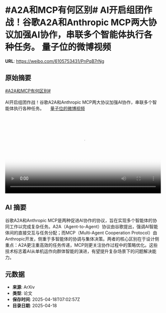 # #A2A和MCP有何区别# AI开启组团作战！谷歌A2A和Anthropic MCP两大协议加强AI协作，串联多个智能体执行各种任务。 量子位的微博视频

**URL**: https://weibo.com/6105753431/PnPqB7rNg

## 原始摘要

<a href="https://m.weibo.cn/search?containerid=231522type%3D1%26t%3D10%26q%3D%23A2A%E5%92%8CMCP%E6%9C%89%E4%BD%95%E5%8C%BA%E5%88%AB%23&amp;extparam=%23A2A%E5%92%8CMCP%E6%9C%89%E4%BD%95%E5%8C%BA%E5%88%AB%23" data-hide=""><span class="surl-text">#A2A和MCP有何区别#</span></a> <br><br>AI开启组团作战！谷歌A2A和Anthropic MCP两大协议加强AI协作，串联多个智能体执行各种任务。 <a href="https://video.weibo.com/show?fid=1034:5156791055745101" data-hide=""><span class="url-icon"><img style="width: 1rem;height: 1rem" src="https://h5.sinaimg.cn/upload/2015/09/25/3/timeline_card_small_video_default.png" referrerpolicy="no-referrer"></span><span class="surl-text">量子位的微博视频</span></a> <br clear="both"><div style="clear: both"></div><video controls="controls" poster="https://tvax2.sinaimg.cn/orj480/006Fd7o3ly1i0kyfx5hiwj30u01hcq5m.jpg" style="width: 100%"><source src="https://f.video.weibocdn.com/o0/Rm70N8JLlx08nzh7PTK801041200mymj0E010.mp4?label=mp4_720p&amp;template=720x1280.24.0&amp;ori=0&amp;ps=1CwnkDw1GXwCQx&amp;Expires=1744963358&amp;ssig=wjvOHeKEmY&amp;KID=unistore,video"><source src="https://f.video.weibocdn.com/o0/Mrt3uoBZlx08nzh7jEM801041200dCrO0E010.mp4?label=mp4_hd&amp;template=540x960.24.0&amp;ori=0&amp;ps=1CwnkDw1GXwCQx&amp;Expires=1744963358&amp;ssig=F5jZCILYqt&amp;KID=unistore,video"><source src="https://f.video.weibocdn.com/o0/KueXuu34lx08nzh7LOZy010412007seg0E010.mp4?label=mp4_ld&amp;template=360x640.24.0&amp;ori=0&amp;ps=1CwnkDw1GXwCQx&amp;Expires=1744963358&amp;ssig=v0j1o93K9b&amp;KID=unistore,video"><p>视频无法显示，请前往<a href="https://video.weibo.com/show?fid=1034%3A5156791055745101" target="_blank" rel="noopener noreferrer">微博视频</a>观看。</p></video>

## AI 摘要

谷歌A2A和Anthropic MCP是两种促进AI协作的协议，旨在实现多个智能体的协同工作以完成复杂任务。A2A（Agent-to-Agent）协议由谷歌提出，强调AI智能体间的直接交互与任务分配；而MCP（Multi-Agent Cooperation Protocol）由Anthropic开发，侧重于多智能体的协调与集体决策。两者的核心区别在于设计侧重点：A2A更注重高效的任务传递，MCP则更关注协作过程中的策略优化。这些技术标志着AI从单机运作向群体智能的演进，有望提升复杂场景下的问题解决能力。

## 元数据

- **来源**: ArXiv
- **类型**: 论文
- **保存时间**: 2025-04-18T07:02:57Z
- **目录日期**: 2025-04-18

